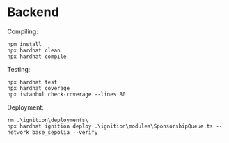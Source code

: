 # Backend

Compiling:

```shell
npm install
npx hardhat clean
npx hardhat compile
```

Testing:

```shell
npx hardhat test
npx hardhat coverage
npx istanbul check-coverage --lines 80
```

Deployment:

```shell
rm .\ignition\deployments\
npx hardhat ignition deploy .\ignition\modules\SponsorshipQueue.ts --network base_sepolia --verify
```
